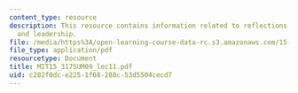 ```yaml
---
content_type: resource
description: This resource contains information related to reflections on summer teams
  and leadership.
file: /media/https%3A/open-learning-course-data-rc.s3.amazonaws.com/15-317-organizational-leadership-and-change-summer-2009/c282f0dce2251f68288c53d5504cecd7_MIT15_317SUM09_lec11.pdf
file_type: application/pdf
resourcetype: Document
title: MIT15_317SUM09_lec11.pdf
uid: c282f0dc-e225-1f68-288c-53d5504cecd7
---
```

